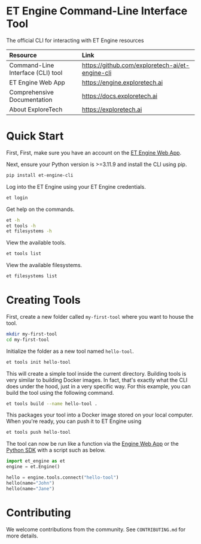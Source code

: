 # ET Engine Command-Line Interface Tool

The official CLI for interacting with ET Engine resources

| Resource | Link |
|:----|:-----|
| Command-Line Interface (CLI) tool | https://github.com/exploretech-ai/et-engine-cli |
| ET Engine Web App | https://engine.exploretech.ai |
| Comprehensive Documentation | https://docs.exploretech.ai |
| About ExploreTech | https://exploretech.ai |


# Quick Start

First, First, make sure you have an account on the [ET Engine Web App](https://engine.exploretech.ai).

Next, ensure your Python version is >=3.11.9 and install the CLI using pip.

```bash
pip install et-engine-cli
```

Log into the ET Engine using your ET Engine credentials.

```bash
et login
```

Get help on the commands.

```bash
et -h
et tools -h
et filesystems -h
```

View the available tools.

```bash
et tools list
```

View the available filesystems.

```bash
et filesystems list
```

# Creating Tools

First, create a new folder called `my-first-tool` where you want to house the tool.

```bash
mkdir my-first-tool
cd my-first-tool
```

Initialize the folder as a new tool named `hello-tool`.
```bash
et tools init hello-tool
```

This will create a simple tool inside the current directory. Building tools is very similar to building Docker images. In fact, that's exactly what the CLI does under the hood, just in a very specific way. For this example, you can build the tool using the following command.

```bash
et tools build --name hello-tool .
```

This packages your tool into a Docker image stored on your local computer. When you're ready, you can push it to ET Engine using 

```bash
et tools push hello-tool
```

The tool can now be run like a function via the [Engine Web App](https://engine.exploretech.ai) or the [Python SDK](https://github.com/exploretech-ai/et-engine-python) with a script such as below.

```python
import et_engine as et
engine = et.Engine()

hello = engine.tools.connect("hello-tool")
hello(name="John")
hello(name="Jane")
```

# Contributing

We welcome contributions from the community. See `CONTRIBUTING.md` for more details.
